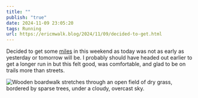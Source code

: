 ```yaml
---
title: ""
publish: "true"
date: 2024-11-09 23:05:20
tags: Running
url: https://ericmwalk.blog/2024/11/09/decided-to-get.html
---
```


Decided to get some [miles](https://strava.com/activities/12864481469) in this weekend as today was not as early as yesterday or tomorrow will be. I probably should have headed out earlier to get a longer run in but this felt good, was comfortable, and glad to be on trails more than streets.

![Wooden boardwalk stretches through an open field of dry grass, bordered by sparse trees, under a cloudy, overcast sky.](https://ericmwalk.blog/uploads/2024/img-0727.jpeg)